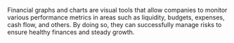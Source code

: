 Financial graphs and charts are visual tools that allow companies to monitor various performance metrics in areas such as liquidity, budgets, expenses, cash flow, and others. By doing so, they can successfully manage risks to ensure healthy finances and steady growth.
